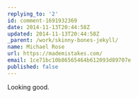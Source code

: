 ```yaml
---
replying_to: '2'
id: comment-1691932369
date: 2014-11-13T20:44:58Z
updated: 2014-11-13T20:44:58Z
_parent: /work/skinny-bones-jekyll/
name: Michael Rose
url: https://mademistakes.com/
email: 1ce71bc10b86565464b612093d89707e
published: false
---
```


Looking good.

